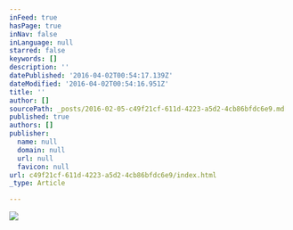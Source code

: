 ```yaml
---
inFeed: true
hasPage: true
inNav: false
inLanguage: null
starred: false
keywords: []
description: ''
datePublished: '2016-04-02T00:54:17.139Z'
dateModified: '2016-04-02T00:54:16.951Z'
title: ''
author: []
sourcePath: _posts/2016-02-05-c49f21cf-611d-4223-a5d2-4cb86bfdc6e9.md
published: true
authors: []
publisher:
  name: null
  domain: null
  url: null
  favicon: null
url: c49f21cf-611d-4223-a5d2-4cb86bfdc6e9/index.html
_type: Article

---
```

![](https://the-grid-user-content.s3-us-west-2.amazonaws.com/e381f1df-bab6-43c0-820a-31cb19d8b549.jpg)